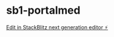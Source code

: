 # sb1-portalmed

[Edit in StackBlitz next generation editor ⚡️](https://stackblitz.com/~/github.com/emilalvaroaitek24/sb1-portalmed)